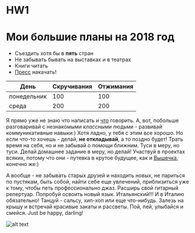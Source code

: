 # HW1
# Мои большие планы на 2018 год 
+ Съездить хотя бы в **пять** стран 
+ Не забывать бывать на выставках и в театрах
+ Книги читать
+ [Пресс](http://woman365.ru/kak-nakachat-press-za-nedelyu/ "вот тут читай") накачать!


День | Скручивания | Отжимания
--- | --- | ---
понедельник | 100 | 100
среда | 200 | 200

Я прямо уже не знаю что написать и [что](https://echo.msk.ru/blog/aldevot/762782-echo/ "читать первый абзац!") говорить. А, вот, побольше разговаривай с незнакомыми *классными* людьми - развивай коммуникативные навыки:) Хотя ладно, у тебя с этим все хорошо. Но если что-то хочешь - делай, **не откладывай**, а то поздно будет! Трать время на себя, но и не забывай о помощи ближним. Туси в меру, но туси. Делай домашнее задание в меру, но делай! Участвуй в проектах всяких, потому что они - путевка в крутое будущее, как и [Вышечка](https://www.hse.ru/data/2014/06/24/1310196963/logo_%D1%81_hse_cmyk.jpg "чтобы не забыть как выглядит"), конечно же:)


А вообще - не забывать старых друзей и находить новых, не париться по пустякам, быть собой, найти себе еще увлечений, приблизиться уже к тому, чтобы петь профессионально джаз. Расширь свой гитарный репертуар. Попробуй освоить новый язык. Итальянский!!! И в Италию обязательно! Танцуй - сальсу, хип-хоп или еще что-нибудь. Залезь на крышу и встречай красивые закаты и рассветы. Пой, пей, улыбайся и смейся. Just be happy, darling!

![alt text](http://img-fotki.yandex.ru/get/9263/192610752.27/0_139bae_3282e78d_XL.jpg "Наслаждаться жизнью как эта лиса")
